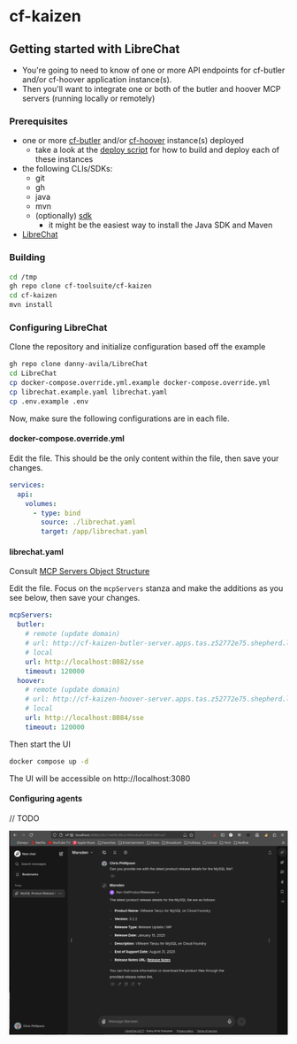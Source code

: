 # cf-kaizen

## Getting started with LibreChat

* You're going to need to know of one or more API endpoints for cf-butler and/or cf-hoover application instance(s).
* Then you'll want to integrate one or both of the butler and hoover MCP servers (running locally or remotely)

### Prerequisites

* one or more [cf-butler](https://github.com/cf-toolsuite/cf-butler) and/or [cf-hoover](https://github.com/cf-toolsuite/cf-hoover) instance(s) deployed
    * take a look at the [deploy script](../scripts/deploy-on-tp4cf.sh) for how to build and deploy each of these instances
* the following CLIs/SDKs:
    * git
    * gh
    * java
    * mvn
    * (optionally) [sdk](https://sdkman.io/)
        * it might be the easiest way to install the Java SDK and Maven
* [LibreChat](https://www.librechat.ai/docs/quick_start/local_setup)

### Building

```bash
cd /tmp
gh repo clone cf-toolsuite/cf-kaizen
cd cf-kaizen
mvn install
```

### Configuring LibreChat

Clone the repository and initialize configuration based off the example

```bash
gh repo clone danny-avila/LibreChat
cd LibreChat
cp docker-compose.override.yml.example docker-compose.override.yml
cp librechat.example.yaml librechat.yaml
cp .env.example .env
```

Now, make sure the following configurations are in each file.

#### docker-compose.override.yml

Edit the file.  This should be the only content within the file, then save your changes.

```yaml
services:
  api:
    volumes:
      - type: bind
        source: ./librechat.yaml
        target: /app/librechat.yaml
```

#### librechat.yaml

Consult [MCP Servers Object Structure](https://www.librechat.ai/docs/configuration/librechat_yaml/object_structure/mcp_servers)

Edit the file.  Focus on the `mcpServers` stanza and make the additions as you see below, then save your changes.

```yaml
mcpServers:
  butler:
    # remote (update domain)
    # url: http://cf-kaizen-butler-server.apps.tas.z52772e75.shepherd.lease/sse
    # local
    url: http://localhost:8082/sse
    timeout: 120000
  hoover:
    # remote (update domain)
    # url: http://cf-kaizen-hoover-server.apps.tas.z52772e75.shepherd.lease/sse
    # local
    url: http://localhost:8084/sse
    timeout: 120000
```

Then start the UI

```bash
docker compose up -d
```

The UI will be accessible on http://localhost:3080

#### Configuring agents

// TODO

![Screenshot of tools enabled in LibreChat](snap-from-librechat.png)